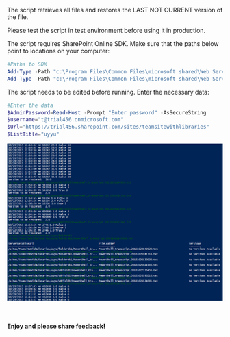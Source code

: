 The script retrieves all files and restores the LAST NOT CURRENT version of the file.

Please test the script in test environment before using it in production.
 
 The script requires SharePoint Online SDK.  Make sure that the paths below point to locations on your computer:
 
```PowerShell
#Paths to SDK 
Add-Type -Path "c:\Program Files\Common Files\microsoft shared\Web Server Extensions\15\ISAPI\Microsoft.SharePoint.Client.dll"   
Add-Type -Path "c:\Program Files\Common Files\microsoft shared\Web Server Extensions\15\ISAPI\Microsoft.SharePoint.Client.Runtime.dll"   
``` 
 
The script needs to be edited before running. Enter the necessary data:

```PowerShell
#Enter the data 
$AdminPassword=Read-Host -Prompt "Enter password" -AsSecureString 
$username="t@trial456.onmicrosoft.com" 
$Url="https://trial456.sharepoint.com/sites/teamsitewithlibraries" 
$ListTitle="uyyu"
```

 
 <img src="../Restore previous versions in the entire library/Restorelast.PNG" width="850">
 
<br/><br/>
<b>Enjoy and please share feedback!</b>
